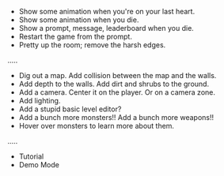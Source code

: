 - Show some animation when you're on your last heart.
- Show some animation when you die.
- Show a prompt, message, leaderboard when you die.
- Restart the game from the prompt.
- Pretty up the room; remove the harsh edges.

.....

- Dig out a map. Add collision between the map and the walls.
- Add depth to the walls. Add dirt and shrubs to the ground.
- Add a camera. Center it on the player. Or on a camera zone.
- Add lighting.
- Add a stupid basic level editor?
- Add a bunch more monsters!! Add a bunch more weapons!!
- Hover over monsters to learn more about them.

.....

- Tutorial
- Demo Mode
